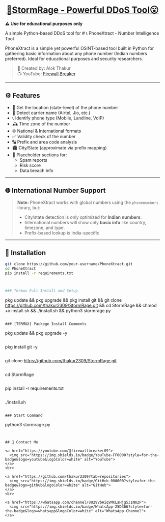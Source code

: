 <h1 align="center"><u> 📌StormRage - Powerful DDoS Tool😮 </u></h1>

**⚠️ Use for educational purposes only**

A simple Python-based DDoS tool for # 📞 PhoneXtract - Number Intelligence Tool

PhoneXtract is a simple yet powerful OSINT-based tool built in Python for gathering basic information about any phone number (Indian numbers preferred). Ideal for educational purposes and security researchers.

> 🔧 Created by: Alok Thakur  
> 📺 YouTube: [Firewall Breaker](#)  

---

## ⚙️ Features

- 📍 Get the location (state-level) of the phone number
- 📡 Detect carrier name (Airtel, Jio, etc.)
- 📞 Identify phone type (Mobile, Landline, VoIP)
- 🕰️ Time zone of the number
- 🌐 National & International formats
- ✅ Validity check of the number
- 🔠 Prefix and area code analysis
- 🏙️ City/State (approximate via prefix mapping)
- 🚫 Placeholder sections for:
  - Spam reports
  - Risk score
  - Data breach info

---

## 🌐 International Number Support

> **Note:** PhoneXtract works with global numbers using the `phonenumbers` library, but:
>
> - City/state detection is only optimized for **Indian numbers**.
> - International numbers will show only **basic info** like country, timezone, and type.
> - Prefix-based lookup is India-specific.

---

## 🔧 Installation

```bash
git clone https://github.com/your-username/PhoneXtract.git
cd PhoneXtract
pip install -r requirements.txt



### Termux Full Install and Setup 
```
pkg update && pkg upgrade && pkg install git && git clone https://github.com/thakur2309/StormRage.git && cd StormRage && chmod +x install.sh && ./install.sh && python3 stormrage.py
```

### [TERMUX] Packege Install Comments

```
pkg update && pkg upgrade -y
```
```
pkg install git -y
```
```
git clone https://github.com/thakur2309/StormRage.git
```
```
cd StormRage
```
```
pip install -r requirements.txt
```
```
./install.sh
```

### Start Command 
```
python3 stormrage.py
```


## 📌 Contact Me  

<a href="https://youtube.com/@firewallbreaker09">
  <img src="https://img.shields.io/badge/YouTube-FF0000?style=for-the-badge&logo=youtube&logoColor=white" alt="YouTube">
</a>  
<br>  

<a href="https://github.com/thakur2309?tab=repositories">
  <img src="https://img.shields.io/badge/GitHub-000000?style=for-the-badge&logo=github&logoColor=white" alt="GitHub">
</a>  
<br>  

<a href="https://whatsapp.com/channel/0029VbAiqVMKLaHjg5J1Nm2F">
  <img src="https://img.shields.io/badge/WhatsApp-25D366?style=for-the-badge&logo=whatsapp&logoColor=white" alt="WhatsApp Channel">
</a>
